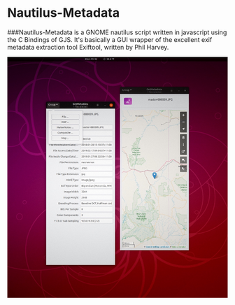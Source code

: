 # Nautilus-Metadata

###Nautilus-Metadata is a GNOME nautilus script written in javascript using the C
Bindings of GJS. It's basically a GUI wrapper of the excellent exif metadata extraction
tool Exiftool, written by Phil Harvey.

![Screenshot](screenshot.jpg)

